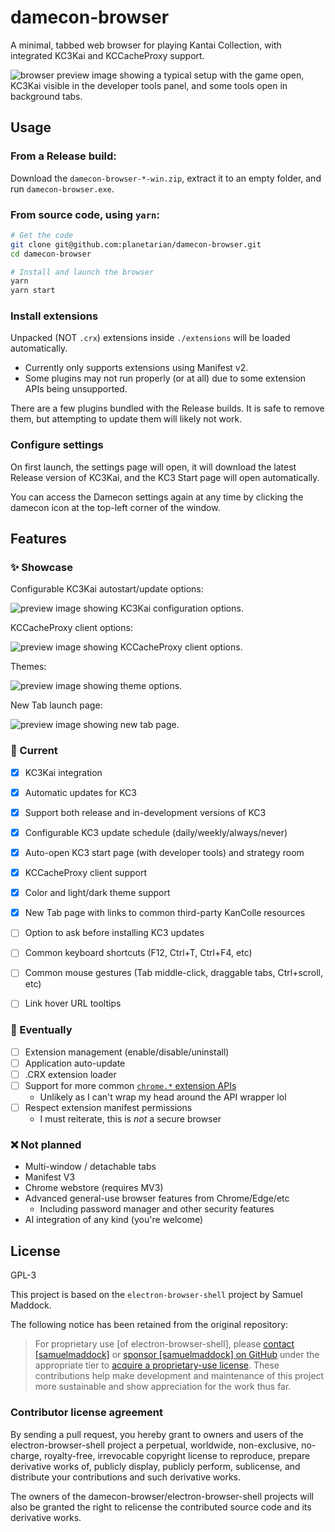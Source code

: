 # damecon-browser

A minimal, tabbed web browser for playing Kantai Collection, with integrated KC3Kai and KCCacheProxy support.

![browser preview image showing a typical setup with the game open, KC3Kai visible in the developer tools panel, and some tools open in background tabs.](./screenshots/ingame.png)

## Usage

### From a Release build:
Download the `damecon-browser-*-win.zip`, extract it to an empty folder, and run `damecon-browser.exe`.

### From source code, using `yarn`:
```bash
# Get the code
git clone git@github.com:planetarian/damecon-browser.git
cd damecon-browser

# Install and launch the browser
yarn
yarn start
```

### Install extensions

Unpacked (NOT `.crx`) extensions inside `./extensions` will be loaded automatically.
- Currently only supports extensions using Manifest v2.
- Some plugins may not run properly (or at all) due to some extension APIs being unsupported.

There are a few plugins bundled with the Release builds. It is safe to remove them, but attempting to update them will likely not work.

### Configure settings

On first launch, the settings page will open, it will download the latest Release version of KC3Kai, and the KC3 Start page will open automatically.

You can access the Damecon settings again at any time by clicking the damecon icon at the top-left corner of the window.

## Features

### ✨ Showcase


Configurable KC3Kai autostart/update options:

![preview image showing KC3Kai configuration options.](./screenshots/update.png)


KCCacheProxy client options:

![preview image showing KCCacheProxy client options.](./screenshots/proxy.png)


Themes:

![preview image showing theme options.](./screenshots/themes.png)


New Tab launch page:

![preview image showing new tab page.](./screenshots/newtab.png)

### 🚀 Current

- [x] KC3Kai integration
- [x] Automatic updates for KC3
- [x] Support both release and in-development versions of KC3
- [x] Configurable KC3 update schedule (daily/weekly/always/never)
- [x] Auto-open KC3 start page (with developer tools) and strategy room
- [x] KCCacheProxy client support
- [x] Color and light/dark theme support
- [x] New Tab page with links to common third-party KanColle resources
- [ ] Option to ask before installing KC3 updates
- [ ] Common keyboard shortcuts (F12, Ctrl+T, Ctrl+F4, etc)
- [ ] Common mouse gestures (Tab middle-click, draggable tabs, Ctrl+scroll, etc)
- [ ] Link hover URL tooltips
    

### 🤞 Eventually
- [ ] Extension management (enable/disable/uninstall)
- [ ] Application auto-update
- [ ] .CRX extension loader
- [ ] Support for more common [`chrome.*` extension APIs](https://developer.chrome.com/extensions/devguide)
    - Unlikely as I can't wrap my head around the API wrapper lol
- [ ] Respect extension manifest permissions
    - I must reiterate, this is *not* a secure browser

### ❌ Not planned

- Multi-window / detachable tabs
- Manifest V3
- Chrome webstore (requires MV3)
- Advanced general-use browser features from Chrome/Edge/etc
    - Including password manager and other security features
- AI integration of any kind (you're welcome)

## License

GPL-3

This project is based on the `electron-browser-shell` project by Samuel Maddock.

The following notice has been retained from the original repository:

> For proprietary use [of electron-browser-shell], please [contact [samuelmaddock]](mailto:sam@samuelmaddock.com?subject=electron-browser-shell%20license) or [sponsor [samuelmaddock] on GitHub](https://github.com/sponsors/samuelmaddock/) under the appropriate tier to [acquire a proprietary-use license](https://github.com/samuelmaddock/electron-browser-shell/blob/master/LICENSE-PATRON.md). These contributions help make development and maintenance of this project more sustainable and show appreciation for the work thus far.

### Contributor license agreement

By sending a pull request, you hereby grant to owners and users of the
electron-browser-shell project a perpetual, worldwide, non-exclusive,
no-charge, royalty-free, irrevocable copyright license to reproduce, prepare
derivative works of, publicly display, publicly perform, sublicense, and
distribute your contributions and such derivative works.

The owners of the damecon-browser/electron-browser-shell projects will also be granted the right to relicense the
contributed source code and its derivative works.
